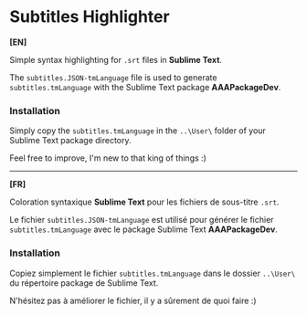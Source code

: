 # Subtitles Highlighter

**[EN]**

Simple syntax highlighting for `.srt` files in **Sublime Text**.

The `subtitles.JSON-tmLanguage` file is used to generate `subtitles.tmLanguage` with the Sublime Text package **AAAPackageDev**.

### Installation
Simply copy the `subtitles.tmLanguage` in the `..\User\` folder of your Sublime Text package directory.

Feel free to improve, I'm new to that king of things :)

----

**[FR]**

Coloration syntaxique **Sublime Text** pour les fichiers de sous-titre `.srt`.

Le fichier `subtitles.JSON-tmLanguage` est utilisé pour générer le fichier `subtitles.tmLanguage` avec le package Sublime Text **AAAPackageDev**.

### Installation
Copiez simplement le fichier `subtitles.tmLanguage` dans le dossier `..\User\` du répertoire package de Sublime Text.

N'hésitez pas à améliorer le fichier, il y a sûrement de quoi faire :)
